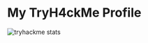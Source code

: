 # My TryH4ckMe Profile
![tryhackme stats](https://raw.githubusercontent.com/<SET_USERNAME_HERE>/<SET_USERNAME_HERE>/master/assets/thm_propic.png)
